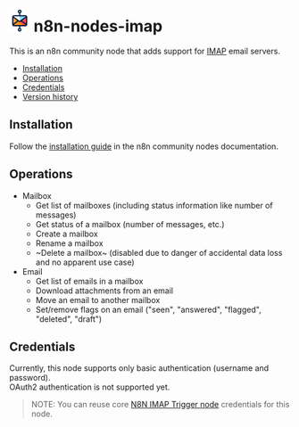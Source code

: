 # <img src="nodes/Imap/node-imap-icon.svg"  height="40"> n8n-nodes-imap

This is an n8n community node that adds support for [IMAP](https://en.wikipedia.org/wiki/Internet_Message_Access_Protocol) email servers.

* [Installation](#installation)  
* [Operations](#operations)  
* [Credentials](#credentials)
* [Version history](CHANGELOG.md)

## Installation

Follow the [installation guide](https://docs.n8n.io/integrations/community-nodes/installation/) in the n8n community nodes documentation.

## Operations

* Mailbox
  * Get list of mailboxes (including status information like number of messages)
  * Get status of a mailbox (number of messages, etc.)
  * Create a mailbox
  * Rename a mailbox
  * ~Delete a mailbox~ (disabled due to danger of accidental data loss and no apparent use case)
* Email
  * Get list of emails in a mailbox
  * Download attachments from an email
  * Move an email to another mailbox
  * Set/remove flags on an email ("seen", "answered", "flagged", "deleted", "draft")

## Credentials

Currently, this node supports only basic authentication (username and password).  
OAuth2 authentication is not supported yet.  

>	NOTE: You can reuse core [N8N IMAP Trigger node](https://docs.n8n.io/integrations/builtin/credentials/imap/) credentials for this node.

